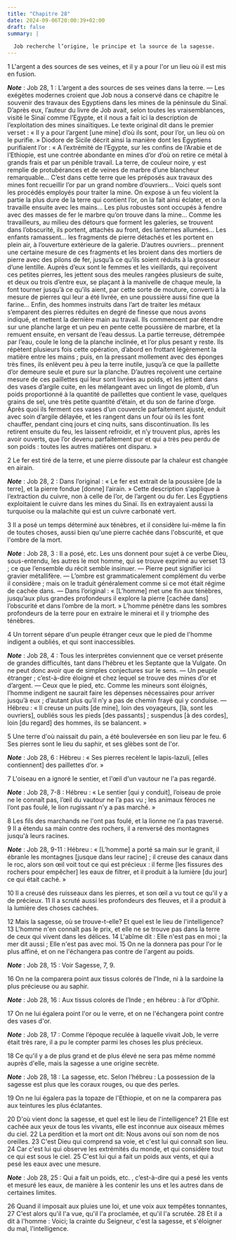 ```yaml
---
title: "Chapitre 28"
date: 2024-09-06T20:00:39+02:00
draft: false
summary: |
  
  Job recherche l’origine, le principe et la source de la sagesse.
---
```



1 L'argent a des sources de ses veines, et il y a pour l'or un lieu où il est mis en fusion.

***Note*** :  Job 28, 1 : L’argent a des sources de ses veines dans la terre. ― Les exégètes modernes croient que Job nous a conservé dans ce chapitre le souvenir des travaux des Egyptiens dans les mines de la péninsule du Sinaï. D’après eux, l’auteur du livre de Job avait, selon toutes les vraisemblances, visité le Sinaï comme l’Egypte, et il nous a fait ici la description de l’exploitation des mines sinaïtiques. Le texte original dit dans le premier verset : « Il y a pour l’argent [une mine] d’où ils sont, pour l’or, un lieu où on le purifie. » Diodore de Sicile décrit ainsi la manière dont les Egyptiens purifiaient l’or : « A l’extrémité de l’Egypte, sur les confins de l’Arabie et de l’Ethiopie, est une contrée abondante en mines d’or d’où on retire ce métal à grands frais et par un pénible travail. La terre, de couleur noire, y est remplie de protubérances et de veines de marbre d’une blancheur remarquable… C’est dans cette terre que les préposés aux travaux des mines font recueillir l’or par un grand nombre
d’ouvriers… Voici quels sont les procédés employés pour traiter la mine. On expose à un feu violent la partie la plus dure de la terre qui contient l’or, on la fait ainsi éclater, et on la travaille ensuite avec les mains… Les plus robustes sont occupés à fendre avec des masses de fer le marbre qu’on trouve dans la mine… Comme les travailleurs, au milieu des détours que forment les galeries, se trouvent dans l’obscurité, ils portent, attachés au front, des lanternes allumées… Les enfants ramassent… les fragments de pierre détachés et les portent en plein air, à l’ouverture extérieure de la galerie. D’autres ouvriers… prennent une certaine mesure de ces fragments et les broient dans des mortiers de pierre avec des pilons de fer, jusqu’à ce qu’ils soient réduits à la grosseur d’une lentille. Auprès d’eux sont le femmes et les vieillards, qui reçoivent ces petites pierres, les jettent sous des meules rangées plusieurs de suite, et deux ou trois d’entre eux, se plaçant à la manivelle de chaque meule, la font
tourner jusqu’à ce qu’ils aient, par cette sorte de mouture, converti à la mesure de pierres qui leur a été livrée, en une poussière aussi fine que la farine… Enfin, des hommes instruits dans l’art de traiter les métaux s’emparent des pierres réduites en degré de finesse que nous avons indiqué, et mettent la dernière main au travail. Ils commencent par étendre sur une planche large et un peu en pente cette poussière de marbre, et la remuent ensuite, en versant de l’eau dessus. La partie terreuse, détrempée par l’eau, coule le long de la planche inclinée, et l’or plus pesant y reste. Ils répètent plusieurs fois cette opération, d’abord en frottant légèrement la matière entre les mains ; puis, en la pressant mollement avec des éponges très fines, ils enlèvent peu à peu la terre inutile, jusqu’à ce que la paillette d’or demeure seule et pure sur la planche. D’autres reçoivent une certaine mesure de ces paillettes qui leur sont livrées au poids, et les jettent dans des vases d’argile cuite, en les mélangeant
avec un lingot de plomb, d’un poids proportionné à la quantité de paillettes que contient le vase, quelques grains de sel, une très petite quantité d’étain, et du son de farine d’orge. Après quoi ils ferment ces vases d’un couvercle parfaitement ajusté, enduit avec soin d’argile délayée, et les rangent dans un four où ils les font chauffer, pendant cinq jours et cinq nuits, sans discontinuation. Ils les retirent ensuite du feu, les laissent refroidir, et n’y trouvent plus, après les avoir ouverts, que l’or devenu parfaitement pur et qui a très peu perdu de son poids : toutes les autres matières ont disparu. »

2 Le fer est tiré de la terre, et une pierre dissoute par la chaleur est changée en airain.

***Note*** :  Job 28, 2 : Dans l’original : « Le fer est extrait de la poussière [de la terre], et la pierre fondue [donne] l’airain. » Cette description s’applique à l’extraction du cuivre, non à celle de l’or, de l’argent ou du fer. Les Egyptiens exploitaient le cuivre dans les mines du Sinaï. Ils en extrayaient aussi la turquoise ou la malachite qui est un cuivre carbonaté vert.

3 Il a posé un temps déterminé aux ténèbres, et il considère lui-même la fin de toutes choses, aussi bien qu'une pierre cachée dans l'obscurité, et que l'ombre de la mort.

***Note*** :  Job 28, 3 : Il a posé, etc. Les uns donnent pour sujet à ce verbe Dieu, sous-entendu, les autres le mot homme, qui se trouve exprimé au verset 13 ; ce que l’ensemble du récit semble insinuer. ― Pierre peut signifier ici gravier métallifère. ― L’ombre est grammaticalement complément du verbe il considère ; mais on le traduit généralement comme si ce mot était régime de cachée dans. ― Dans l’original : « [L’homme] met une fin aux ténèbres, jusqu’aux plus grandes profondeurs il explore la pierre [cachée dans] l’obscurité et dans l’ombre de la mort. » L’homme pénètre dans les sombres profondeurs de la terre pour en extraire le minerai et il y triomphe des ténèbres.

4 Un torrent sépare d'un peuple étranger ceux que le pied de l'homme indigent a oubliés, et qui sont inaccessibles.

***Note*** :  Job 28, 4 : Tous les interprètes conviennent que ce verset présente de grandes difficultés, tant dans l’hébreu et les Septante que la Vulgate. On ne peut donc avoir que de simples conjectures sur le sens. ― Un peuple étranger ; c’est-à-dire éloigné et chez lequel se trouve des mines d’or et d’argent. ― Ceux que le pied, etc. Comme les mineurs sont éloignés, l’homme indigent ne saurait faire les dépenses nécessaires pour arriver jusqu’à eux ; d’autant plus qu’il n’y a pas de chemin frayé qui y conduise. ― Hébreu : « Il creuse un puits [de mine], loin des voyageurs, [là, sont les ouvriers], oubliés sous les pieds [des passants] ; suspendus [à des cordes], loin [du regard] des hommes, ils se balancent. »

5 Une terre d'où naissait du pain, a été bouleversée en son lieu par le feu. 6 Ses pierres sont le lieu du saphir, et ses glèbes sont de l'or.

***Note*** :  Job 28, 6 : Hébreu : « Ses pierres recèlent le lapis-lazuli, [elles contiennent] des paillettes d’or. »

7 L'oiseau en a ignoré le sentier, et l'œil d'un vautour ne l'a pas regardé.

***Note*** :  Job 28, 7-8 : Hébreu : « Le sentier [qui y conduit], l’oiseau de proie ne le connaît pas, l’œil du vautour ne l’a pas vu ; les animaux féroces ne l’ont pas foulé, le lion rugissant n’y a pas marché. »

8 Les fils des marchands ne l'ont pas foulé, et la lionne ne l'a pas traversé. 9 Il a étendu sa main contre des rochers, il a renversé des montagnes jusqu'à leurs racines.

***Note*** :  Job 28, 9-11 : Hébreu : « [L’homme] a porté sa main sur le granit, il ébranle les montagnes [jusque dans leur racine] ; il creuse des canaux dans le roc, alors son œil voit tout ce qui est précieux : il ferme [les fissures des rochers pour empêcher] les eaux de filtrer, et il produit à la lumière [du jour] ce qui était caché. »

10 Il a creusé des ruisseaux dans les pierres, et son œil a vu tout ce qu'il y a de précieux. 11 Il a scruté aussi les profondeurs des fleuves, et il a produit à la lumière des choses cachées.


12 Mais la sagesse, où se trouve-t-elle? Et quel est le lieu de l'intelligence? 13 L'homme n'en connaît pas le prix, et elle ne se trouve pas dans la terre de ceux qui vivent dans les délices. 14 L'abîme dit : Elle n'est pas en moi ; la mer dit aussi ; Elle n'est pas avec moi. 15 On ne la donnera pas pour l'or le plus affiné, et on ne l'échangera pas contre de l'argent au poids.

***Note*** :  Job 28, 15 : Voir Sagesse, 7, 9.

16 On ne la comparera point aux tissus colorés de l'Inde, ni à la sardoine la plus précieuse ou au saphir.

***Note*** :  Job 28, 16 : Aux tissus colorés de l’Inde ; en hébreu : à l’or d’Ophir.

17 On ne lui égalera point l'or ou le verre, et on ne l'échangera point contre des vases d'or.

***Note*** :  Job 28, 17 : Comme l’époque reculée à laquelle vivait Job, le verre était très rare, il a pu le compter parmi les choses les plus précieux.

18 Ce qu'il y a de plus grand et de plus élevé ne sera pas même nommé auprès d'elle, mais la sagesse a une origine secrète.

***Note*** :  Job 28, 18 : La sagesse, etc. Selon l’hébreu : La possession de la sagesse est plus que les coraux rouges, ou que des perles.

19 On ne lui égalera pas la topaze de l'Ethiopie, et on ne la comparera pas aux teintures les plus éclatantes.


20 D'où vient donc la sagesse, et quel est le lieu de l'intelligence? 21 Elle est cachée aux yeux de tous les vivants, elle est inconnue aux oiseaux mêmes du ciel. 22 La perdition et la mort ont dit: Nous avons ouï son nom de nos oreilles. 23 C'est Dieu qui comprend sa voie, et c'est lui qui connaît son lieu. 24 Car c'est lui qui observe les extrémités du monde, et qui considère tout ce qui est sous le ciel. 25 C'est lui qui a fait un poids aux vents, et qui a pesé les eaux avec une mesure.

***Note*** :  Job 28, 25 : Qui a fait un poids, etc. , c’est-à-dire qui a pesé les vents et mesuré les eaux, de manière à les contenir les uns et les autres dans de certaines limites.

26 Quand il imposait aux pluies une loi, et une voix aux tempêtes tonnantes, 27 C'est alors qu'il l'a vue, qu'il l'a proclamée, et qu'il l'a scrutée. 28 Et il a dit à l'homme : Voici; la crainte du Seigneur, c'est la sagesse, et s'éloigner du mal, l'intelligence.


